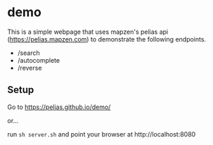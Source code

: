 demo
====

This is a simple webpage that uses mapzen's pelias api (https://pelias.mapzen.com) to demonstrate the following endpoints.

* /search
* /autocomplete
* /reverse

## Setup

Go to https://pelias.github.io/demo/

or...

run `sh server.sh` and point your browser at http://localhost:8080
